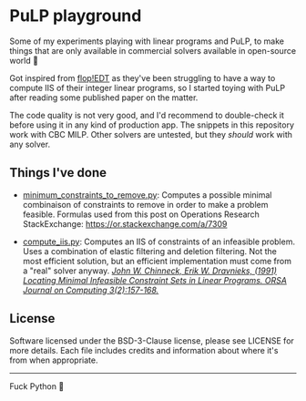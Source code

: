 # PuLP playground
Some of my experiments playing with linear programs and PuLP, to make things that are only available in commercial
solvers available in open-source world 🫡

Got inspired from [flop!EDT](https://flopedt.org/) as they've been struggling to have a way to compute IIS of their
integer linear programs, so I started toying with PuLP after reading some published paper on the matter.

The code quality is not very good, and I'd recommend to double-check it before using it in any kind of production app.
The snippets in this repository work with CBC MILP. Other solvers are untested, but they *should* work with any
solver.

## Things I've done
- [minimum_constraints_to_remove.py](./minimum_constraints_to_remove.py):
Computes a possible minimal combinaison of constraints to remove in order to make a problem feasible.
Formulas used from this post on Operations Research StackExchange: https://or.stackexchange.com/a/7309

- [compute_iis.py](./compute_iis.py):
Computes an IIS of constraints of an infeasible problem. Uses a combination of elastic filtering and deletion filtering.
Not the most efficient solution, but an efficient implementation must come from a "real" solver anyway. 
[*John W. Chinneck, Erik W. Dravnieks, (1991) Locating Minimal Infeasible Constraint Sets in Linear Programs. ORSA Journal on Computing 3(2):157-168.*](https://doi.org/10.1287/ijoc.3.2.157)

## License
Software licensed under the BSD-3-Clause license, please see LICENSE for more details. Each file includes credits
and information about where it's from when appropriate.

---

Fuck Python 🩷
